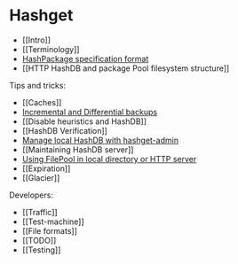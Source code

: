 # Hashget

- [[Intro]]
- [[Terminology]]
- [HashPackage specification format](hpspec)
- [[HTTP HashDB and package Pool filesystem structure]]

Tips and tricks:
- [[Caches]]
- [Incremental and Differential backups](incremental)
- [[Disable heuristics and HashDB]]
- [[HashDB Verification]]
- [Manage local HashDB with hashget-admin](hashget-admin)
- [[Maintaining HashDB server]]
- [Using FilePool in local directory or HTTP server](filepool)
- [[Expiration]]
- [[Glacier]]

Developers:
- [[Traffic]]
- [[Test-machine]]
- [[File formats]]
- [[TODO]]
- [[Testing]]